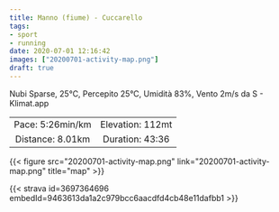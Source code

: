 ```yaml
---
title: Manno (fiume) - Cuccarello 
tags:
- sport
- running
date: 2020-07-01 12:16:42
images: ["20200701-activity-map.png"]
draft: true
---
```


Nubi Sparse, 25°C, Percepito 25°C, Umidità 83%, Vento 2m/s da S - Klimat.app

| | |
| :-: | :-: |
| Pace: 5:26min/km | Elevation: 112mt |
| Distance: 8.01km | Duration: 43:36 |



{{< figure src="20200701-activity-map.png" link="20200701-activity-map.png" title="map" >}}


{{< strava id=3697364696 embedId=9463613da1a2c979bcc6aacdfd4cb48e11dafbb1 >}}
